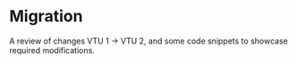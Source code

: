 # Migration

A review of changes VTU 1 -> VTU 2, and some code snippets to showcase required modifications.
